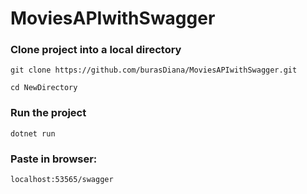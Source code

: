 # MoviesAPIwithSwagger

### Clone project into a local directory

```
git clone https://github.com/burasDiana/MoviesAPIwithSwagger.git

cd NewDirectory
```
### Run the project

```
dotnet run
```
### Paste in browser:
```
localhost:53565/swagger
```
